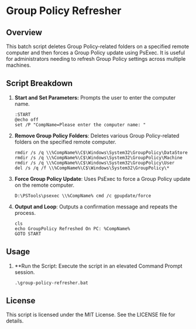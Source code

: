 # Group Policy Refresher

## Overview
This batch script deletes Group Policy-related folders on a specified remote computer and then forces a Group Policy update using PsExec. It is useful for administrators needing to refresh Group Policy settings across multiple machines.

## Script Breakdown
1. **Start and Set Parameters:**
   Prompts the user to enter the computer name.
   ```batch
   :START
   @echo off
   set /P "CompName=Please enter the computer name: "
   ```

2. **Remove Group Policy Folders**: Deletes various Group Policy-related folders on the specified remote computer.
   ```batch
   rmdir /s /q \\%CompName%\C$\Windows\System32\GroupPolicy\DataStore
   rmdir /s /q \\%CompName%\C$\Windows\System32\GroupPolicy\Machine
   rmdir /s /q \\%CompName%\C$\Windows\System32\GroupPolicy\User
   del /s /q /f \\%CompName%\C$\Windows\System32\GroupPolicy\*
   ```

3. **Force Group Policy Update**: Uses PsExec to force a Group Policy update on the remote computer.
   ```batch
   D:\PSTools\psexec \\%CompName% cmd /c gpupdate/force
   ```

4. **Output and Loop**: Outputs a confirmation message and repeats the process.
   ```batch
   cls
   echo GroupPolicy Refreshed On PC: %CompName%
   GOTO START
   ```

## Usage

1. **Run the Script: Execute the script in an elevated Command Prompt session.
   ```vbscript
   .\group-policy-refresher.bat

   ```


## License
This script is licensed under the MIT License. See the LICENSE file for details.


